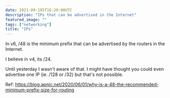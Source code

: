 ```yaml
---
date: 2021-09-195T16:20:00UTC
description: "IPs that can be advertised in the Internet"
featured_image: ""
tags: ["networking"]
title: "IPs"
---
```


In v6, /48 is the minimum prefix that can be advertised by the routers in the Internet.

I believe in v4, its /24.

Until yesterday I wasn't aware of that. I might have thought you could even advertise one IP (ie. /128 or /32) but that's not possible.

Ref: https://blog.apnic.net/2020/06/01/why-is-a-48-the-recommended-minimum-prefix-size-for-routing

